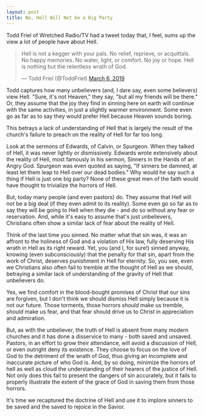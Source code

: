 ```yaml
---
layout: post
title: No, Hell Will Not be a Big Party
---
```


Todd Friel of Wretched Radio/TV had a tweet today that, I feel, sums up the view a lot of people have about Hell.

<blockquote class="twitter-tweet" data-lang="en"><p lang="en" dir="ltr">Hell is not a kegger with your pals. No relief, reprieve, or acquittals. No happy memories. No water, light, or comfort. No joy or hope. Hell is nothing but the relentless wrath of God.</p>&mdash; Todd Friel (@ToddFriel) <a href="https://twitter.com/ToddFriel/status/1103297255199645697?ref_src=twsrc%5Etfw">March 6, 2019</a></blockquote> <script async src="https://platform.twitter.com/widgets.js" charset="utf-8"></script> 

Todd captures how many unbelievers (and, I dare say, even some believers) view Hell. "Sure, it's not Heaven," they say, "but all my friends will be there." Or, they assume that the joy they find in sinning here on earth will continue with the same activities, in just a slightly warmer environment. Some even go as far as to say they would prefer Hell because Heaven sounds boring.

This betrays a lack of understanding of Hell that is largely the result of the church's failure to preach on the reality of Hell for far too long. 

Look at the sermons of Edwards, of Calvin, or Spurgeon. When they talked of Hell, it was never lightly or dismissively. Edwards wrote extensively about the reality of Hell, most famously in his sermon, Sinners in the Hands of an Angry God. Spurgeon was even quoted as saying, "If sinners be damned, at least let them leap to Hell over our dead bodies." Why would he say such a thing if Hell is just one big party? None of these great men of the faith would have thought to trivialize the horrors of Hell.

But, today many people (and even pastors) do. They assume that Hell will not be a big deal (if they even admit to its reality). Some even go so far as to say they will be going to Hell when they die - and do so without any fear or reservation. And, while it's easy to assume that's just unbelievers, Christians often show a similar lack of fear about the reality of Hell.

Think of the last time you sinned. No matter what that sin was, it was an affront to the holiness of God and a violation of His law, fully deserving His wrath in Hell as its right reward. Yet, you (and I, for sure!) sinned anyway, knowing (even subconsciously) that the penalty for that sin, apart from the work of Christ, deserves punishment in Hell for eternity. So, you see, even we Christians also often fail to tremble at the thought of Hell as we should, betraying a similar lack of understanding of the gravity of Hell that unbelievers do.

Yes, we find comfort in the blood-bought promises of Christ that our sins are forgiven, but I don't think we should dismiss Hell simply because it is not our future. Those torments, those horrors *should* make us tremble, *should* make us fear, and that fear should drive us to Christ in appreciation and admiration.

But, as with the unbeliever, the truth of Hell is absent from many modern churches and it has done a disservice to many - both saved and unsaved. Pastors, in an effort to grow their attendance, will avoid a discussion of Hell, or even outright deny its existence. They choose to focus on the love of God to the detriment of the wrath of God, thus giving an incomplete and inaccurate picture of who God is. And, by so doing, minimize the horrors of hell as well as cloud the understanding of their hearers of the justice of Hell. Not only does this fail to present the dangers of sin accurately, but it fails to properly illustrate the extent of the grace of God in saving them from those horrors.

It's time we recaptured the doctrine of Hell and use it to implore sinners to be saved and the saved to rejoice in the Savior.